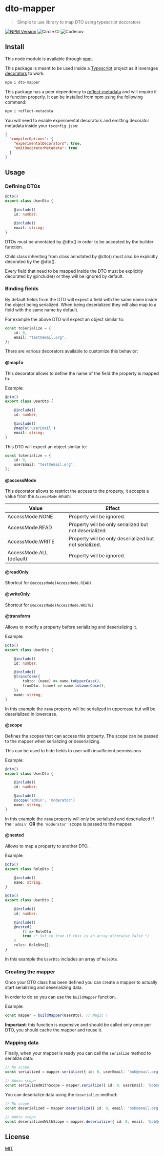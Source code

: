 # dto-mapper

> SImple to use library to map DTO using typescript decorators

[![NPM Version][npm-image]][npm-url]
![Circle CI][circleci-image]
![Codecov][codecov-image]

## Install

This node module is available through [npm](https://www.npmjs.com/package/dto-mapper).

This package is meant to be used inside a [Typescript](https://www.typescriptlang.org/) project as it
leverages [decorators](https://www.typescriptlang.org/docs/handbook/decorators.html#decorators) to work.

```bash
npm i dto-mapper
```

This package has a peer dependency to [reflect-metadata](https://www.npmjs.com/package/reflect-metadata) and will
require it to function properly. It can be installed from npm using the following command:

```bash
npm i reflect-metadata
```

You will need to enable experimental decorators and emitting decorator metadata inside your ```tsconfig.json```:

```json
{
  "compilerOptions": {
    "experimentalDecorators": true,
    "emitDecoratorMetadata": true
  }
}
```

## Usage

### Defining DTOs

```typescript
@dto()
export class UserDto {

    @include()
    id: number;

    @include()
    email: string;
}
```

DTOs must be annotated by @dto() in order to be accepted by the builder function.

Child class inheriting from class annotated by @dto() must also be explicitly decorated by the @dto().

Every field that need to be mapped inside the DTO must be explicitly decorated by @include() or they will be ignored by
default.

### Binding fields

By default fields from the DTO will expect a field with the same name inside the object being serialized. When being
deserialized they will also map to a field with the same name by default.

For example the above DTO will expect an object similar to:

```typescript
const toSerialize = {
    id: 0,
    email: "test@email.org",
};
```

There are various decorators available to customize this behavior:

#### @mapTo

This decorator allows to define the name of the field the property is mapped to.

Example:

```typescript
@dto()
export class UserDto {

    @include()
    id: number;

    @include()
    @mapTo('userEmail')
    email: string;
}
```

This DTO will expect an object similar to:

```typescript
const toSerialize = {
    id: 0,
    userEmail: "test@email.org",
};
```

#### @accessMode

This decorator allows to restrict the access to the property, it accepts a value from the ```AccessMode``` enum:

| Value | Effect |
| ----- | ------ |
| AccessMode.NONE | Property will be ignored. |
| AccessMode.READ | Property will be only serialized but not deserialized. |
| AccessMode.WRITE | Property will be only deserialized but not serialized. |
| AccessMode.ALL (default) | Property will be ignored. |

#### @readOnly

Shortcut for ```@accessMode(AccessMode.READ)```

#### @writeOnly

Shortcut for ```@accessMode(AccessMode.WRITE)```

#### @transform

Allows to modify a property before serializing and deserializing it.

Example:

```typescript
@dto()
export class UserDto {

    @include()
    id: number;

    @include()
    @transform({
        toDto: (name) => name.toUpperCase(),
        fromDto: (name) => name.toLowerCase(),
    })
    name: string;
}
```

In this example the ```name``` property will be serialized in uppercase but will be deserialized in lowercase.

#### @scope

Defines the scopes that can access this property. The scope can be passed to the mapper when serializing or
deserializing.

This can be used to hide fields to user with insufficient permissions

Example:

```typescript
@dto()
export class UserDto {

    @include()
    id: number;

    @include()
    @scope('admin', 'moderator')
    name: string;
}
```

In this example the ```name``` property will only be serialized and deserialized if the ```'admin'``` **OR**
the ```'moderator'``` scope is passed to the mapper.

#### @nested

Allows to map a property to another DTO.

Example:

```typescript
@dto()
export class RoleDto {

    @include()
    name: string;
}

@dto()
export class UserDto {

    @include()
    id: number;

    @include()
    @nested(
        () => RoleDto,
        true /* Set to true if this is an array otherwise false */
    )
    roles: RoleDto[];
}
```

In this example the ```UserDto``` includes an array of ```RoleDto```.

### Creating the mapper

Once your DTO class has been defined you can create a mapper to actually start serializing and deserializing data.

In order to do so you can use the ```buildMapper``` function.

Example:

```typescript
const mapper = buildMapper(UserDto); // Magic !
```

**Important**: this function is expensive and should be called only once per DTO, you should cache the mapper and reuse it.

### Mapping data

Finally, when your mapper is ready you can call the ```serialize``` method to serialize data:

```typescript
// No scope
const serialized = mapper.serialize({ id: 0, userEmail: 'bob@email.org' });

// Admin scope
const serializedWithScope = mapper.serialize({ id: 0, userEmail: 'bob@email.org' }, 'admin');
```

You can deserialize data using the ```deserialize``` method:

```typescript
// No scope
const deserialized = mapper.deserialize({ id: 0, email: 'bob@email.org' });

// Admin scope
const deserializedWithScope = mapper.deserialize({ id: 0, email: 'bob@email.org' }, 'admin');
```

## License

[MIT](http://vjpr.mit-license.org)

[npm-image]: https://img.shields.io/npm/v/dto-mapper.svg

[npm-url]: https://npmjs.org/package/dto-mapper

[circleci-image]: https://img.shields.io/circleci/build/github/Bassintag/dto-mapper/master?token=297ccde7a4878b59607a44917180da16eb1e307a

[codecov-image]: https://img.shields.io/codecov/c/gh/Bassintag/dto-mapper
